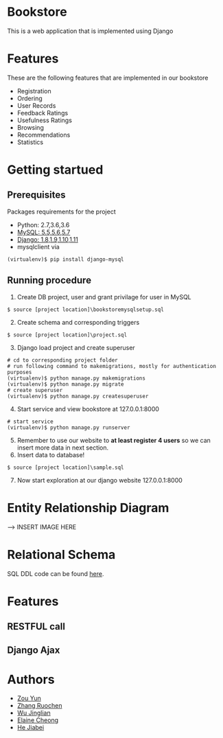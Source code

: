 # Bookstore
This is a web application that is implemented using Django 

# Features
These are the following features that are implemented in our bookstore

  * Registration 
  * Ordering
  * User Records
  * Feedback Ratings
  * Usefulness Ratings
  * Browsing 
  * Recommendations
  * Statistics
  
# Getting startued
## Prerequisites
Packages requirements for the project
  * Python: 2.7,3.6,3.6
  * [MySQL: 5.5,5.6,5.7](https://dev.mysql.com/downloads/installer/)
  * [Django: 1.8,1.9,1.10,1.11](https://docs.djangoproject.com/en/2.0/intro/install/)
  * mysqlclient via
```shell
(virtualenv)$ pip install django-mysql
```

## Running procedure
1. Create DB project, user and grant privilage for user in MySQL
```MySQL
$ source [project location]\bookstoremysqlsetup.sql
```
2. Create schema and corresponding triggers
```MySQL
$ source [project location]\project.sql
```
3. Django load project and create superuser
```shell
# cd to corresponding project folder
# run following command to makemigrations, mostly for authentication purposes
(virtualenv)$ python manage.py makemigrations
(virtualenv)$ python manage.py migrate
# create superuser
(virtualenv)$ python manage.py createsuperuser
```
4. Start service and view bookstore at 127.0.0.1:8000
```shell
# start service
(virtualenv)$ python manage.py runserver
```
5. Remember to use our website to **at least register 4 users** so we can insert more data in next section.
6. Insert data to database!
```MySQL
$ source [project location]\sample.sql
```
7. Now start exploration at our django website 127.0.0.1:8000
# Entity Relationship Diagram
--> INSERT IMAGE HERE

# Relational Schema 
SQL DDL code can be found [here](https://github.com/RosenZhang/DB-Bookstore-Project/blob/schemedesign/project.sql).

# Features
## RESTFUL call

## Django Ajax

# Authors
  * [Zou Yun](https://github.com/pappar1027)
  * [Zhang Ruochen](https://github.com/RosenZhang)
  * [Wu Jinglian](https://github.com/Gilliamwu)
  * [Elaine Cheong](https://github.com/ElaineJ)
  * [He Jiabei](https://github.com/HeJiabei616)


